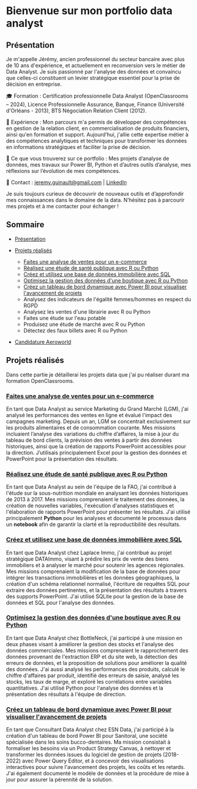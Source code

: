 # Bienvenue sur mon portfolio data analyst

## Présentation

Je m'appelle Jérémy, ancien professionnel du secteur bancaire avec plus de 10 ans d'expérience, et actuellement en reconversion vers le métier de Data Analyst. Je suis passionné par l'analyse des données et convaincu que celles-ci constituent un levier stratégique essentiel pour la prise de décision en entreprise.

🎓 Formation : Certification professionnelle Data Analyst (OpenClassrooms – 2024), Licence Professionnelle Assurance, Banque, Finance (Université d'Orléans - 2013), BTS Négociation Relation Client (2012).

💼 Expérience : Mon parcours m'a permis de développer des compétences en gestion de la relation client, en commercialisation de produits financiers, ainsi qu'en formation et support. Aujourd’hui, j'allie cette expertise métier à des compétences analytiques et techniques pour transformer les données en informations stratégiques et faciliter la prise de décision.

🚀 Ce que vous trouverez sur ce portfolio :
Mes projets d’analyse de données,
mes travaux sur Power BI, Python et d’autres outils d’analyse,
mes réflexions sur l’évolution de mes compétences.

📩 Contact : jeremy.guinault@gmail.com | [LinkedIn](https://www.linkedin.com/in/jeremy-guinault-384360114/)

Je suis toujours curieux de découvrir de nouveaux outils et d’approfondir mes connaissances dans le domaine de la data. N’hésitez pas à parcourir mes projets et à me contacter pour échanger !

## Sommaire

* [Présentation](https://github.com/Jeremygnlt/portfolio-data-analyst/tree/main?tab=readme-ov-file#pr%C3%A9sentation) 

* [Projets réalisés](https://github.com/Jeremygnlt/portfolio-data-analyst/tree/main?tab=readme-ov-file#projets-r%C3%A9alis%C3%A9s)
  * [Faites une analyse de ventes pour un e-commerce](https://github.com/Jeremygnlt/portfolio-data-analyst/blob/main/README.md#faites-une-analyse-de-ventes-pour-un-e-commerce)
  * [Réalisez une étude de santé publique avec R ou Python](https://github.com/Jeremygnlt/portfolio-data-analyst/tree/main?tab=readme-ov-file#r%C3%A9alisez-une-%C3%A9tude-de-sant%C3%A9-publique-avec-r-ou-python)
  * [Créez et utilisez une base de données immobilière avec SQL](https://github.com/Jeremygnlt/portfolio-data-analyst/blob/main/README.md#cr%C3%A9ez-et-utilisez-une-base-de-donn%C3%A9es-immobili%C3%A8re-avec-sql)
  * [Optimisez la gestion des données d'une boutique avec R ou Python](https://github.com/Jeremygnlt/portfolio-data-analyst/blob/main/README.md#optimisez-la-gestion-des-donn%C3%A9es-dune-boutique-avec-r-ou-python)
  * [Créez un tableau de bord dynamique avec Power BI pour visualiser l'avancement de projets](https://github.com/Jeremygnlt/portfolio-data-analyst/blob/main/README.md#cr%C3%A9ez-un-tableau-de-bord-dynamique-avec-power-bi-pour-visualiser-lavancement-de-projets)
  * Analysez des indicateurs de l'égalité femmes/hommes en respect du RGPD
  * Analysez les ventes d'une librairie avec R ou Python
  * Faites une étude sur l'eau potable
  * Produisez une étude de marché avec R ou Python
  * Détectez des faux billets avec R ou Python
  

* [Candidature Aeroworld](https://github.com/Jeremygnlt/portfolio-data-analyst/tree/main/Candidature%20Aeroworld)

## Projets réalisés
Dans cette partie je détaillerai les projets data que j'ai pu réaliser durant ma formation OpenClassrooms.

### [Faites une analyse de ventes pour un e-commerce](https://github.com/Jeremygnlt/portfolio-data-analyst/tree/main/Faites%20une%20analyse%20de%20ventes%20pour%20un%20e-commerce)
En tant que Data Analyst au service Marketing du Grand Marché (LGM), j'ai analysé les performances des ventes en ligne et évalué l'impact des campagnes marketing. Depuis un an, LGM se concentrait exclusivement sur les produits alimentaires et de consommation courante. Mes missions incluaient l’analyse des variations du chiffre d’affaires, la mise à jour du tableau de bord clients, la prévision des ventes à partir des données historiques, ainsi que la création de rapports PowerPoint accessibles pour la direction. J’utilisais principalement Excel pour la gestion des données et PowerPoint pour la présentation des résultats.

### [Réalisez une étude de santé publique avec R ou Python](https://github.com/Jeremygnlt/portfolio-data-analyst/tree/main/R%C3%A9alisez%20une%20%C3%A9tude%20de%20sant%C3%A9%20publique%20avec%20R%20ou%20Python)
En tant que Data Analyst au sein de l'équipe de la FAO, j'ai contribué à l'étude sur la sous-nutrition mondiale en analysant les données historiques de 2013 à 2017. Mes missions comprenaient le traitement des données, la création de nouvelles variables, l'exécution d'analyses statistiques et l'élaboration de rapports PowerPoint pour présenter les résultats. J'ai utilisé principalement **Python** pour les analyses et documenté le processus dans un **notebook** afin de garantir la clarté et la reproductibilité des résultats.

### [Créez et utilisez une base de données immobilière avec SQL](https://github.com/Jeremygnlt/portfolio-data-analyst/tree/main/Cr%C3%A9ez%20et%20utilisez%20une%20base%20de%20donn%C3%A9es%20immobili%C3%A8re%20avec%20SQL)
En tant que Data Analyst chez Laplace Immo, j'ai contribué au projet stratégique DATAImmo, visant à prédire les prix de vente des biens immobiliers et à analyser le marché pour soutenir les agences régionales. Mes missions comprenaient la modification de la base de données pour intégrer les transactions immobilières et les données géographiques, la création d'un schéma relationnel normalisé, l'écriture de requêtes SQL pour extraire des données pertinentes, et la présentation des résultats à travers des supports PowerPoint. J'ai utilisé SQLite pour la gestion de la base de données et SQL pour l'analyse des données.

### [Optimisez la gestion des données d'une boutique avec R ou Python](https://github.com/Jeremygnlt/portfolio-data-analyst/tree/main/Optimisez%20la%20gestion%20des%20donn%C3%A9es%20d'une%20boutique%20avec%20R%20ou%20Python)
En tant que Data Analyst chez BottleNeck, j'ai participé à une mission en deux phases visant à améliorer la gestion des stocks et l'analyse des données commerciales. Mes missions comprenaient le rapprochement des données provenant de l'extraction ERP et du site web, la détection des erreurs de données, et la proposition de solutions pour améliorer la qualité des données. J'ai aussi analysé les performances des produits, calculé le chiffre d'affaires par produit, identifié des erreurs de saisie, analysé les stocks, les taux de marge, et exploré les corrélations entre variables quantitatives. J'ai utilisé Python pour l'analyse des données et la présentation des résultats à l'équipe de direction.

### [Créez un tableau de bord dynamique avec Power BI pour visualiser l'avancement de projets](https://github.com/Jeremygnlt/portfolio-data-analyst/tree/main/Cr%C3%A9ez%20un%20tableau%20de%20bord%20dynamique%20avec%20Power%20BI%20pour%20visualiser%20l'avancement%20de%20projets)
En tant que Consultant Data Analyst chez ESN Data, j'ai participé à la création d'un tableau de bord Power BI pour Sanitoral, une société spécialisée dans les soins bucco-dentaires. Ma mission consistait à formaliser les besoins via un Product Strategy Canvas, à nettoyer et transformer les données issues du logiciel de gestion de projets (2018-2022) avec Power Query Editor, et à concevoir des visualisations interactives pour suivre l'avancement des projets, les coûts et les retards. J'ai également documenté le modèle de données et la procédure de mise à jour pour assurer la pérennité de la solution.


